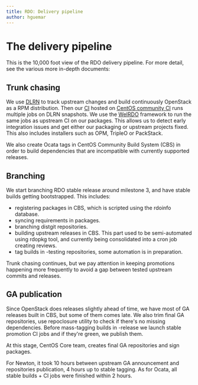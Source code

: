```yaml
---
title: RDO: Delivery pipeline
author: hguemar
---
```


# The delivery pipeline

This is the 10,000 foot view of the RDO delivery pipeline. For more
detail, see the various more in-depth documents:

## Trunk chasing

We use [DLRN](https://www.rdoproject.org/what/dlrn/) to track upstream changes and build continuously OpenStack as a RPM distribution.
Then our [CI](https://ci.centos.org/view/rdo/view/promotion-pipeline/) hosted on [CentOS community CI](https://wiki.centos.org/QaWiki/CI) runs multiple jobs
on DLRN snapshots. We use the [WeIRDO](https://github.com/rdo-infra/weirdo) framework to run the same jobs as upstream CI on our packages.
This allows us to detect early integration issues and get either our packaging or upstream projects fixed. This also includes installers such as OPM, TripleO or PackStack.

We also create Ocata tags in CentOS Community Build System (CBS) in order to build dependencies that are incompatible with currently supported releases.


## Branching

We start branching RDO stable release around milestone 3, and have stable builds getting bootstrapped. This includes:

* registering packages in CBS, which is scripted using the rdoinfo database.
* syncing requirements in packages.
* branching distgit repositories.
* building upstream releases in CBS. This part used to be semi-automated using rdopkg tool, and currently being consolidated into a cron job creating reviews.
* tag builds in <release>-testing repositories, some automation is in preparation.

Trunk chasing continues, but we pay attention in keeping promotions happening more frequently to avoid a gap between tested upstream commits and releases.

## GA publication

Since OpenStack does releases slightly ahead of time, we have most of GA releases built in CBS, but some of them comes late.
We also trim final GA repositories, use repoclosure utility to check if there's no missing dependencies.
Before mass-tagging builds in <release>-release we launch stable promotion CI jobs and if they're green, we publish them.

At this stage, CentOS Core team, creates final GA repositories and sign packages.

For Newton, it took 10 hours between upstream GA announcement and repositories publication, 4 hours up to stable tagging. As for Ocata, all stable builds + CI jobs were finished within 2 hours.
